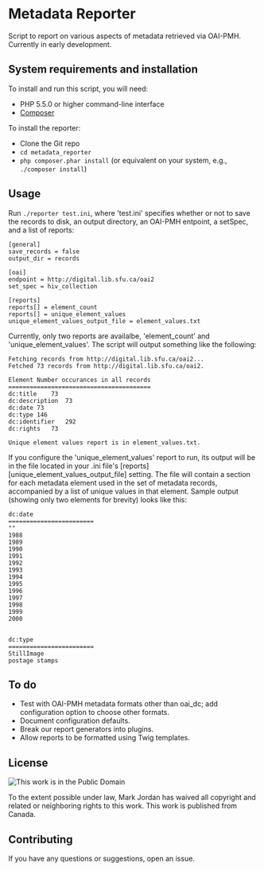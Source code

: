 # Metadata Reporter

Script to report on various aspects of metadata retrieved via OAI-PMH. Currently in early development.

## System requirements and installation

To install and run this script, you will need:

* PHP 5.5.0 or higher command-line interface
* [Composer](https://getcomposer.org)

To install the reporter:

* Clone the Git repo
* `cd metadata_reporter`
* `php composer.phar install` (or equivalent on your system, e.g., `./composer install`)

## Usage

Run `./reporter test.ini`, where 'test.ini' specifies whether or not to save the records to disk, an output directory, an OAI-PMH entpoint, a setSpec, and a list of reports:

```
[general]
save_records = false
output_dir = records

[oai]
endpoint = http://digital.lib.sfu.ca/oai2
set_spec = hiv_collection

[reports]
reports[] = element_count
reports[] = unique_element_values
unique_element_values_output_file = element_values.txt
```

Currently, only two reports are availalbe, 'element_count' and 'unique_element_values'. The script will output something like the following:

```
Fetching records from http://digital.lib.sfu.ca/oai2...
Fetched 73 records from http://digital.lib.sfu.ca/oai2.

Element	Number occurances in all records
========================================
dc:title	73
dc:description	73
dc:date	73
dc:type	146
dc:identifier	292
dc:rights	73

Unique element values report is in element_values.txt.
```
If you configure the 'unique_element_values' report to run, its output will be in the file located in your .ini file's [reports][unique_element_values_output_file] setting. The file will contain a section for each metadata element used in the set of metadata records, accompanied by a list of unique values in that element. Sample output (showing only two elements for brevity) looks like this:

```
dc:date
========================
""
1988
1989
1990
1991
1992
1993
1994
1995
1996
1997
1998
1999
2000


dc:type
========================
StillImage
postage stamps
```

## To do

* Test with OAI-PMH metadata formats other than oai_dc; add configuration option to choose other formats.
* Document configuration defaults.
* Break our report generators into plugins.
* Allow reports to be formatted using Twig templates.

## License

![This work is in the Public Domain](http://i.creativecommons.org/p/mark/1.0/88x31.png)

To the extent possible under law, Mark Jordan has waived all copyright and related or neighboring rights to this work. This work is published from Canada. 

## Contributing

If you have any questions or suggestions, open an issue.
